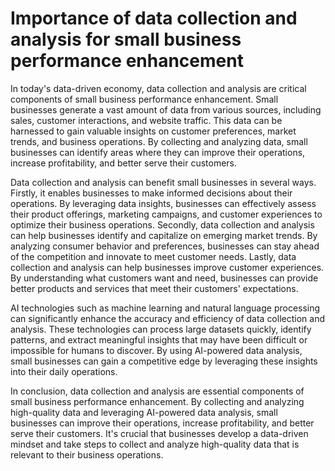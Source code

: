 Importance of data collection and analysis for small business performance enhancement
=======================================================================================================================================

In today's data-driven economy, data collection and analysis are critical components of small business performance enhancement. Small businesses generate a vast amount of data from various sources, including sales, customer interactions, and website traffic. This data can be harnessed to gain valuable insights on customer preferences, market trends, and business operations. By collecting and analyzing data, small businesses can identify areas where they can improve their operations, increase profitability, and better serve their customers.

Data collection and analysis can benefit small businesses in several ways. Firstly, it enables businesses to make informed decisions about their operations. By leveraging data insights, businesses can effectively assess their product offerings, marketing campaigns, and customer experiences to optimize their business operations. Secondly, data collection and analysis can help businesses identify and capitalize on emerging market trends. By analyzing consumer behavior and preferences, businesses can stay ahead of the competition and innovate to meet customer needs. Lastly, data collection and analysis can help businesses improve customer experiences. By understanding what customers want and need, businesses can provide better products and services that meet their customers' expectations.

AI technologies such as machine learning and natural language processing can significantly enhance the accuracy and efficiency of data collection and analysis. These technologies can process large datasets quickly, identify patterns, and extract meaningful insights that may have been difficult or impossible for humans to discover. By using AI-powered data analysis, small businesses can gain a competitive edge by leveraging these insights into their daily operations.

In conclusion, data collection and analysis are essential components of small business performance enhancement. By collecting and analyzing high-quality data and leveraging AI-powered data analysis, small businesses can improve their operations, increase profitability, and better serve their customers. It's crucial that businesses develop a data-driven mindset and take steps to collect and analyze high-quality data that is relevant to their business operations.
